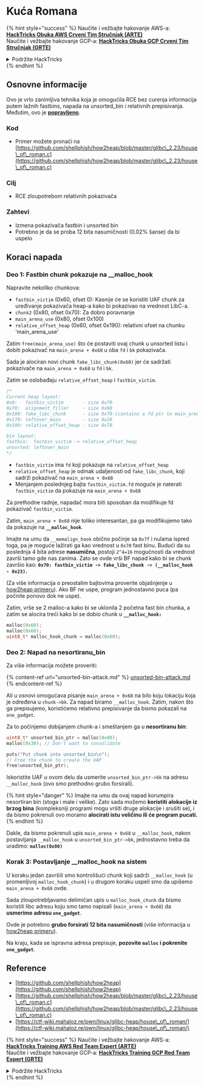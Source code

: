 # Kuća Romana

{% hint style="success" %}
Naučite i vežbajte hakovanje AWS-a:<img src="/.gitbook/assets/arte.png" alt="" data-size="line">[**HackTricks Obuka AWS Crveni Tim Stručnjak (ARTE)**](https://training.hacktricks.xyz/courses/arte)<img src="/.gitbook/assets/arte.png" alt="" data-size="line">\
Naučite i vežbajte hakovanje GCP-a: <img src="/.gitbook/assets/grte.png" alt="" data-size="line">[**HackTricks Obuka GCP Crveni Tim Stručnjak (GRTE)**<img src="/.gitbook/assets/grte.png" alt="" data-size="line">](https://training.hacktricks.xyz/courses/grte)

<details>

<summary>Podržite HackTricks</summary>

* Proverite [**planove pretplate**](https://github.com/sponsors/carlospolop)!
* **Pridružite se** 💬 [**Discord grupi**](https://discord.gg/hRep4RUj7f) ili [**telegram grupi**](https://t.me/peass) ili nas **pratite** na **Twitteru** 🐦 [**@hacktricks\_live**](https://twitter.com/hacktricks\_live)**.**
* **Podelite hakovanje trikova slanjem PR-ova na** [**HackTricks**](https://github.com/carlospolop/hacktricks) i [**HackTricks Cloud**](https://github.com/carlospolop/hacktricks-cloud) github repozitorijume.

</details>
{% endhint %}

## Osnovne informacije

Ovo je vrlo zanimljiva tehnika koja je omogućila RCE bez curenja informacija putem lažnih fastbins, napada na unsorted\_bin i relativnih prepisivanja. Međutim, ovo je [**popravljeno**](https://sourceware.org/git/?p=glibc.git;a=commitdiff;h=b90ddd08f6dd688e651df9ee89ca3a69ff88cd0c).

### Kod

* Primer možete pronaći na [https://github.com/shellphish/how2heap/blob/master/glibc\_2.23/house\_of\_roman.c](https://github.com/shellphish/how2heap/blob/master/glibc\_2.23/house\_of\_roman.c)

### Cilj

* RCE zloupotrebom relativnih pokazivača

### Zahtevi

* Izmena pokazivača fastbin i unsorted bin
* Potrebno je da se proba 12 bita nasumičnosti (0.02% šanse) da bi uspelo

## Koraci napada

### Deo 1: Fastbin chunk pokazuje na \_\_malloc\_hook

Napravite nekoliko chunkova:

* `fastbin_victim` (0x60, ofset 0): Kasnije će se koristiti UAF chunk za uređivanje pokazivača heap-a kako bi pokazivao na vrednost LibC-a.
* `chunk2` (0x80, ofset 0x70): Za dobro poravnanje
* `main_arena_use` (0x80, ofset 0x100)
* `relative_offset_heap` (0x60, ofset 0x190): relativni ofset na chunku 'main\_arena\_use'

Zatim `free(main_arena_use)` što će postaviti ovaj chunk u unsorted listu i dobiti pokazivač na `main_arena + 0x68` u oba `fd` i `bk` pokazivača.

Sada je alociran novi chunk `fake_libc_chunk(0x60)` jer će sadržati pokazivače na `main_arena + 0x68` u `fd` i `bk`.

Zatim se oslobađaju `relative_offset_heap` i `fastbin_victim`.
```c
/*
Current heap layout:
0x0:   fastbin_victim       - size 0x70
0x70:  alignment_filler     - size 0x90
0x100: fake_libc_chunk      - size 0x70 (contains a fd ptr to main_arena + 0x68)
0x170: leftover_main        - size 0x20
0x190: relative_offset_heap - size 0x70

bin layout:
fastbin:  fastbin_victim -> relative_offset_heap
unsorted: leftover_main
*/
```
* &#x20;`fastbin_victim` ima `fd` koji pokazuje na `relative_offset_heap`
* &#x20;`relative_offset_heap` je odmak udaljenosti od `fake_libc_chunk`, koji sadrži pokazivač na `main_arena + 0x68`
* Menjanjem poslednjeg bajta `fastbin_victim.fd` moguće je naterati `fastbin_victim` da pokazuje na `main_arena + 0x68`

Za prethodne radnje, napadač mora biti sposoban da modifikuje fd pokazivač `fastbin_victim`.

Zatim, `main_arena + 0x68` nije toliko interesantan, pa ga modifikujemo tako da pokazuje na **`__malloc_hook`**.

Imajte na umu da `__memalign_hook` obično počinje sa `0x7f` i nulama ispred toga, pa je moguće lažirati ga kao vrednost u `0x70` fast binu. Budući da su poslednja 4 bita adrese **nasumična**, postoji `2^4=16` mogućnosti da vrednost završi tamo gde nas zanima. Zato se ovde vrši BF napad kako bi se chunk završio kao: **`0x70: fastbin_victim -> fake_libc_chunk -> (__malloc_hook - 0x23)`.**

(Za više informacija o preostalim bajtovima proverite objašnjenje u [how2heap](https://github.com/shellphish/how2heap/blob/master/glibc\_2.23/house\_of\_roman.c)[ primeru](https://github.com/shellphish/how2heap/blob/master/glibc\_2.23/house\_of\_roman.c)). Ako BF ne uspe, program jednostavno puca (pa počnite ponovo dok ne uspe).

Zatim, vrše se 2 malloc-a kako bi se uklonila 2 početna fast bin chunka, a zatim se alocira treći kako bi se dobio chunk u **`__malloc_hook:`**
```c
malloc(0x60);
malloc(0x60);
uint8_t* malloc_hook_chunk = malloc(0x60);
```
### Deo 2: Napad na nesortiranu\_bin

Za više informacija možete proveriti:

{% content-ref url="unsorted-bin-attack.md" %}
[unsorted-bin-attack.md](unsorted-bin-attack.md)
{% endcontent-ref %}

Ali u osnovi omogućava pisanje `main_arena + 0x68` na bilo koju lokaciju koja je određena u `chunk->bk`. Za napad biramo `__malloc_hook`. Zatim, nakon što ga prepisujemo, koristićemo relativno prepisivanje da bismo pokazali na `one_gadget`.

Za to počinjemo dobijanjem chunk-a i smeštanjem ga u **nesortiranu bin**:
```c
uint8_t* unsorted_bin_ptr = malloc(0x80);
malloc(0x30); // Don't want to consolidate

puts("Put chunk into unsorted_bin\n");
// Free the chunk to create the UAF
free(unsorted_bin_ptr);
```
Iskoristite UAF u ovom delu da usmerite `unsorted_bin_ptr->bk` na adresu `__malloc_hook` (ovo smo prethodno grubo forsirali).

{% hint style="danger" %}
Imajte na umu da ovaj napad korumpira nesortiran bin (stoga i male i velike). Zato sada možemo **koristiti alokacije iz brzog bina** (kompleksniji programi mogu vršiti druge alokacije i srušiti se), i da bismo pokrenuli ovo moramo **alocirati istu veličinu ili će program pucati.**
{% endhint %}

Dakle, da bismo pokrenuli upis `main_arena + 0x68` u `__malloc_hook`, nakon postavljanja `__malloc_hook` u `unsorted_bin_ptr->bk`, jednostavno treba da uradimo: **`malloc(0x80)`**

### Korak 3: Postavljanje \_\_malloc\_hook na sistem

U koraku jedan završili smo kontrolišući chunk koji sadrži `__malloc_hook` (u promenljivoj `malloc_hook_chunk`) i u drugom koraku uspeli smo da upišemo `main_arena + 0x68` ovde.

Sada zloupotrebljavamo delimičan upis u `malloc_hook_chunk` da bismo koristili libc adresu koju smo tamo napisali (`main_arena + 0x68`) da **usmerimo adresu `one_gadget`**.

Ovde je potrebno **grubo forsirati 12 bita nasumičnosti** (više informacija u [how2heap](https://github.com/shellphish/how2heap/blob/master/glibc\_2.23/house\_of\_roman.c)[ primeru](https://github.com/shellphish/how2heap/blob/master/glibc\_2.23/house\_of\_roman.c)).

Na kraju, kada se ispravna adresa prepisuje, **pozovite `malloc` i pokrenite `one_gadget`**.

## Reference

* [https://github.com/shellphish/how2heap](https://github.com/shellphish/how2heap)
* [https://github.com/shellphish/how2heap/blob/master/glibc\_2.23/house\_of\_roman.c](https://github.com/shellphish/how2heap/blob/master/glibc\_2.23/house\_of\_roman.c)
* [https://ctf-wiki.mahaloz.re/pwn/linux/glibc-heap/house\_of\_roman/](https://ctf-wiki.mahaloz.re/pwn/linux/glibc-heap/house\_of\_roman/)

{% hint style="success" %}
Naučite i vežbajte hakovanje AWS-a:<img src="/.gitbook/assets/arte.png" alt="" data-size="line">[**HackTricks Training AWS Red Team Expert (ARTE)**](https://training.hacktricks.xyz/courses/arte)<img src="/.gitbook/assets/arte.png" alt="" data-size="line">\
Naučite i vežbajte hakovanje GCP-a: <img src="/.gitbook/assets/grte.png" alt="" data-size="line">[**HackTricks Training GCP Red Team Expert (GRTE)**<img src="/.gitbook/assets/grte.png" alt="" data-size="line">](https://training.hacktricks.xyz/courses/grte)

<details>

<summary>Podržite HackTricks</summary>

* Proverite [**planove pretplate**](https://github.com/sponsors/carlospolop)!
* **Pridružite se** 💬 [**Discord grupi**](https://discord.gg/hRep4RUj7f) ili **telegram grupi**](https://t.me/peass) ili nas **pratite** na **Twitteru** 🐦 [**@hacktricks\_live**](https://twitter.com/hacktricks\_live)**.**
* **Podelite hakovanje trikova slanjem PR-ova na** [**HackTricks**](https://github.com/carlospolop/hacktricks) i [**HackTricks Cloud**](https://github.com/carlospolop/hacktricks-cloud) github repozitorijume.

</details>
{% endhint %}
